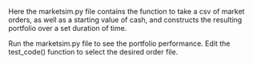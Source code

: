 Here the marketsim.py file contains the function to take a csv of market orders, as well as a starting value of cash, and constructs the resulting portfolio over a set duration of time.   

Run the marketsim.py file to see the portfolio performance. Edit the test_code() function to select the desired order file. 
